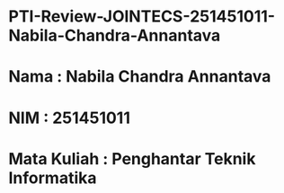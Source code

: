 # PTI-Review-JOINTECS-251451011-Nabila-Chandra-Annantava
# Nama : Nabila Chandra Annantava
# NIM : 251451011
# Mata Kuliah : Penghantar Teknik Informatika

